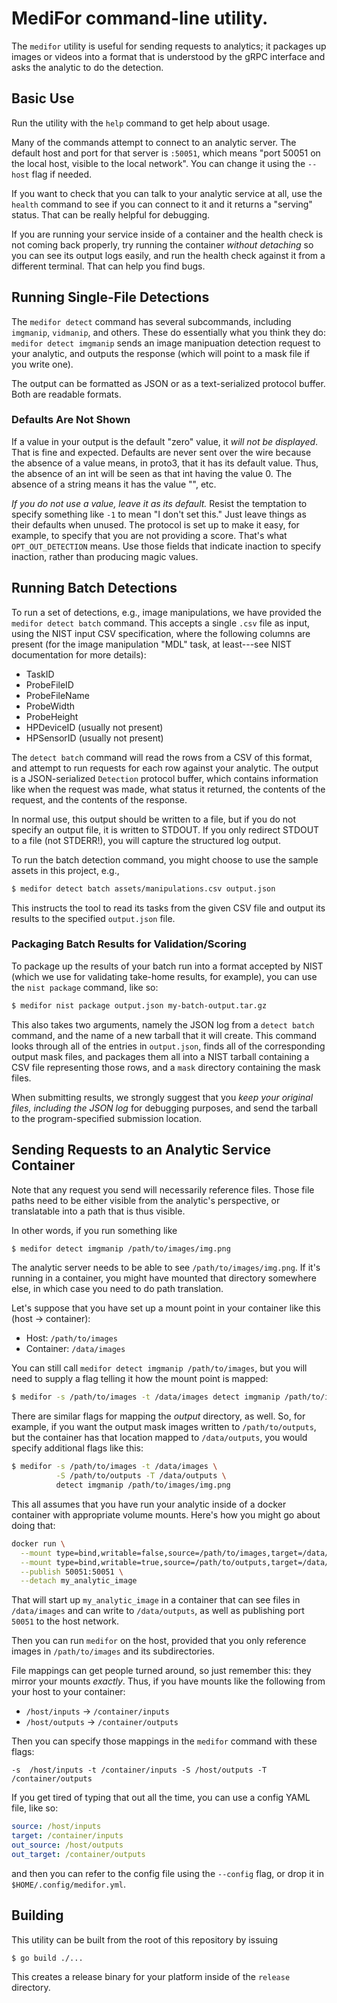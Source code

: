 # MediFor command-line utility.

The `medifor` utility is useful for sending requests to analytics; it
packages up images or videos into a format that is understood by the gRPC
interface and asks the analytic to do the detection.

## Basic Use

Run the utility with the `help` command to get help about usage.

Many of the commands attempt to connect to an analytic server. The default host
and port for that server is `:50051`, which means "port 50051 on the local
host, visible to the local network". You can change it using the `--host` flag
if needed.

If you want to check that you can talk to your analytic service at all, use the
`health` command to see if you can connect to it and it returns a "serving"
status. That can be really helpful for debugging.

If you are running your service inside of a container and the health check is
not coming back properly, try running the container *without detaching* so you
can see its output logs easily, and run the health check against it from a
different terminal. That can help you find bugs.

## Running Single-File Detections

The `medifor detect` command has several subcommands, including `imgmanip`,
`vidmanip`, and others. These do essentially what you think they do: `medifor
detect imgmanip` sends an image manipuation detection request to your analytic,
and outputs the response (which will point to a mask file if you write one).

The output can be formatted as JSON or as a text-serialized protocol buffer. Both are readable formats.

### Defaults Are Not Shown

If a value in your output is the default "zero" value, it *will not be
displayed*. That is fine and expected. Defaults are never sent over the wire
because the absence of a value means, in proto3, that it has its default value.
Thus, the absence of an int will be seen as that int having the value 0. The
absence of a string means it has the value "", etc.

*If you do not use a value, leave it as its default.* Resist the temptation to
specify something like `-1` to mean "I don't set this." Just leave things as
their defaults when unused. The protocol is set up to make it easy, for
example, to specify that you are not providing a score. That's what
`OPT_OUT_DETECTION` means. Use those fields that indicate inaction to specify
inaction, rather than producing magic values.

## Running Batch Detections

To run a set of detections, e.g., image manipulations, we have provided the
`medifor detect batch` command. This accepts a single `.csv` file as input,
using the NIST input CSV specification, where the following columns are
present (for the image manipulation "MDL" task, at least---see NIST
documentation for more details):

- TaskID
- ProbeFileID
- ProbeFileName
- ProbeWidth
- ProbeHeight
- HPDeviceID (usually not present)
- HPSensorID (usually not present)

The `detect batch` command will read the rows from a CSV of this format, and
attempt to run requests for each row against your analytic. The output is a
JSON-serialized `Detection` protocol buffer, which contains information like
when the request was made, what status it returned, the contents of the
request, and the contents of the response.

In normal use, this output should be written to a file, but if you do not
specify an output file, it is written to STDOUT. If you only redirect STDOUT to
a file (not STDERR!), you will capture the structured log output.

To run the batch detection command, you might choose to use the sample assets
in this project, e.g.,

```bash
$ medifor detect batch assets/manipulations.csv output.json
```

This instructs the tool to read its tasks from the given CSV file and output
its results to the specified `output.json` file.

### Packaging Batch Results for Validation/Scoring

To package up the results of your batch run into a format accepted by NIST
(which we use for validating take-home results, for example), you can use the
`nist package` command, like so:

```bash
$ medifor nist package output.json my-batch-output.tar.gz
```

This also takes two arguments, namely the JSON log from a `detect batch`
command, and the name of a new tarball that it will create. This command looks
through all of the entries in `output.json`, finds all of the corresponding
output mask files, and packages them all into a NIST tarball containing a CSV
file representing those rows, and a `mask` directory containing the mask files.

When submitting results, we strongly suggest that you *keep your original
files, including the JSON log* for debugging purposes, and send the tarball to
the program-specified submission location.

## Sending Requests to an Analytic Service Container

Note that any request you send will necessarily reference files. Those file
paths need to be either visible from the analytic's perspective, or
translatable into a path that is thus visible.

In other words, if you run something like

```bash
$ medifor detect imgmanip /path/to/images/img.png
```

The analytic server needs to be able to see `/path/to/images/img.png`. If it's
running in a container, you might have mounted that directory somewhere else,
in which case you need to do path translation.

Let's suppose that you have set up a mount point in your container like this (host -> container):

- Host: `/path/to/images`
- Container: `/data/images`

You can still call `medifor detect imgmanip /path/to/images`, but you will need to supply a flag telling it how the mount point is mapped:

```bash
$ medifor -s /path/to/images -t /data/images detect imgmanip /path/to/images
```

There are similar flags for mapping the *output* directory, as well. So, for
example, if you want the output mask images written to `/path/to/outputs`, but
the container has that location mapped to `/data/outputs`, you would specify
additional flags like this:

```bash
$ medifor -s /path/to/images -t /data/images \
          -S /path/to/outputs -T /data/outputs \
          detect imgmanip /path/to/images/img.png
```

This all assumes that you have run your analytic inside of a docker container
with appropriate volume mounts. Here's how you might go about doing that:

```bash
docker run \
  --mount type=bind,writable=false,source=/path/to/images,target=/data/images \
  --mount type=bind,writable=true,source=/path/to/outputs,target=/data/outputs \
  --publish 50051:50051 \
  --detach my_analytic_image
```

That will start up `my_analytic_image` in a container that can see files in
`/data/images` and can write to `/data/outputs`, as well as publishing port
`50051` to the host network.

Then you can run `medifor` on the host, provided that you only reference images
in `/path/to/images` and its subdirectories.

File mappings can get people turned around, so just remember this: they mirror your mounts *exactly*. Thus, if you have mounts like the following from your host to your container:

- `/host/inputs` -> `/container/inputs`
- `/host/outputs` -> `/container/outputs`

Then you can specify those mappings in the `medifor` command with these flags:

`-s  /host/inputs -t /container/inputs -S /host/outputs -T /container/outputs`

If you get tired of typing that out all the time, you can use a config YAML file, like so:

```yaml
source: /host/inputs
target: /container/inputs
out_source: /host/outputs
out_target: /container/outputs
```

and then you can refer to the config file using the `--config` flag, or drop it in `$HOME/.config/medifor.yml`.

## Building

This utility can be built from the root of this repository by issuing

```
$ go build ./...
```

This creates a release binary for your platform inside of the `release` directory.
